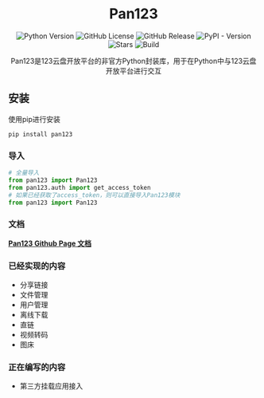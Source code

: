 <div align="center">

# Pan123

![Python Version](https://img.shields.io/badge/Python-3.x-blue)
![GitHub License](https://img.shields.io/github/license/SodaCodeSave/Pan123?label=许可)
![GitHub Release](https://img.shields.io/github/v/release/SodaCodeSave/Pan123)
![PyPI - Version](https://img.shields.io/pypi/v/pan123)
![Stars](https://img.shields.io/github/stars/SodaCodeSave/Pan123?style=flat&label=Stars&color=yellow)
![Build](https://img.shields.io/github/actions/workflow/status/SodaCodeSave/Pan123/python-package.yml?label=构建)

Pan123是123云盘开放平台的非官方Python封装库，用于在Python中与123云盘开放平台进行交互

</div>


## 安装

使用pip进行安装

```
pip install pan123
```

### 导入

```python
# 全量导入
from pan123 import Pan123
from pan123.auth import get_access_token
# 如果已经获取了access_token，则可以直接导入Pan123模块
from pan123 import Pan123
```

### 文档

**[Pan123 Github Page 文档](https://sodacodesave.github.io/Pan123-Docs/site/)**

### 已经实现的内容

- 分享链接
- 文件管理
- 用户管理
- 离线下载
- 直链
- 视频转码
- 图床

### 正在编写的内容

- 第三方挂载应用接入